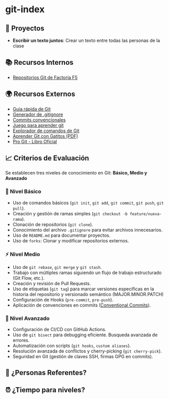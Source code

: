 # git-index

## 📌 Proyectos

- **Escribir un texto juntos**: Crear un texto entre todas las personas de la clase

## 📚 Recursos Internos

- [Repositorios Git de Factoría F5](https://github.com/orgs/Factoria-F5-dev/repositories?q=topic:git)

## 🌍 Recursos Externos

- [Guía rápida de Git](https://rogerdudler.github.io/git-guide/index.es.html)
- [Generador de .gitignore](https://www.toptal.com/developers/gitignore)
- [Commits convencionales](https://www.conventionalcommits.org/en/v1.0.0/)
- [Juego para aprender git](https://learngitbranching.js.org/?locale=es_ES)
- [Explorador de comandos de Git](https://gitexplorer.com/)
- [Aprender Git con Gatitos (PDF)](https://jorgebenitezlopez.com/tiddlywiki/pro/git-gatitos.pdf)
- [Pro Git - Libro Oficial](https://git-scm.com/book/en/v2)

## 📈 Criterios de Evaluación

Se establecen tres niveles de conocimiento en Git: **Básico, Medio y Avanzado**

### 🔰 Nivel Básico
- Uso de comandos básicos (`git init`, `git add`, `git commit`, `git push`, `git pull`).
- Creación y gestión de ramas simples (`git checkout -b feature/nueva-rama`).
- Clonación de repositorios (`git clone`).
- Conocimiento del archivo `.gitignore` para evitar archivos innecesarios.
- Uso de `README.md` para documentar proyectos.
- Uso de `forks`: Clonar y modificar repositorios externos.

### ⚡ Nivel Medio
- Uso de `git rebase`, `git merge` y `git stash`.
- Trabajo con múltiples ramas siguiendo un flujo de trabajo estructurado (Git Flow, etc.).
- Creación y revisión de Pull Requests.
- Uso de etiquetas (`git tag`) para marcar versiones específicas en la historia del repositorio y versionado semántico (MAJOR.MINOR.PATCH)
- Configuración de Hooks (`pre-commit`, `pre-push`).
- Aplicación de convenciones en commits ([Conventional Commits](https://www.conventionalcommits.org/en/v1.0.0/)).

### 🚀 Nivel Avanzado
- Configuración de CI/CD con GitHub Actions.
- Uso de `git bisect` para debugging eficiente. Busqueda avanzada de errores.
- Automatización con scripts (`git hooks`, `custom aliases`).
- Resolución avanzada de conflictos y cherry-picking (`git cherry-pick`).
- Seguridad en Git (gestión de claves SSH, firmas GPG en commits).  

## 👥 ¿Personas Referentes?

## ⏰ ¿Tiempo para niveles?
